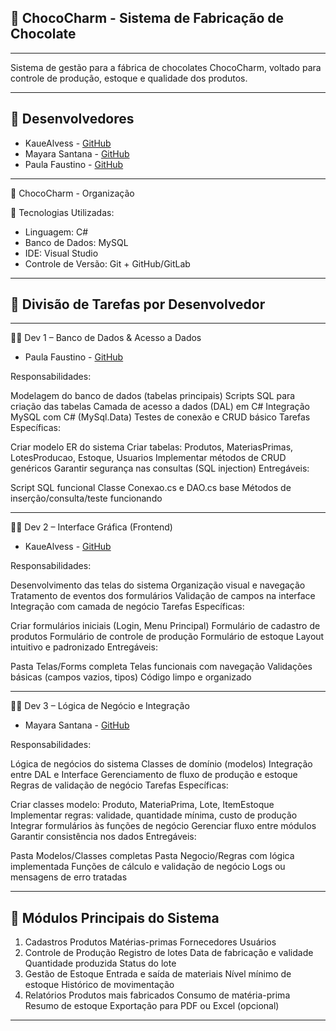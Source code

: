 ## 🍫 ChocoCharm - Sistema de Fabricação de Chocolate
---
Sistema de gestão para a fábrica de chocolates ChocoCharm, voltado para controle de produção, estoque e qualidade dos produtos.

---
## 👥 Desenvolvedores
- KaueAlvess - [GitHub](https://github.com/KaueAlvess )
- Mayara Santana - [GitHub](https://github.com/mayara8666 )
- Paula Faustino - [GitHub](https://github.com/paula-faustino )
  
---
🍫 ChocoCharm - Organização

🔧 Tecnologias Utilizadas:

- Linguagem: C#
- Banco de Dados: MySQL
- IDE: Visual Studio
- Controle de Versão: Git + GitHub/GitLab

---
## 👥 Divisão de Tarefas por Desenvolvedor
---
🧑‍💻 Dev 1 – Banco de Dados & Acesso a Dados
- Paula Faustino - [GitHub](https://github.com/paula-faustino )
  
Responsabilidades:

Modelagem do banco de dados (tabelas principais)
Scripts SQL para criação das tabelas
Camada de acesso a dados (DAL) em C#
Integração MySQL com C# (MySql.Data)
Testes de conexão e CRUD básico
Tarefas Específicas:

Criar modelo ER do sistema
Criar tabelas: Produtos, MateriasPrimas, LotesProducao, Estoque, Usuarios
Implementar métodos de CRUD genéricos
Garantir segurança nas consultas (SQL injection)
Entregáveis:

Script SQL funcional
Classe Conexao.cs e DAO.cs base
Métodos de inserção/consulta/teste funcionando

---
🧑‍💻 Dev 2 – Interface Gráfica (Frontend)

- KaueAlvess - [GitHub](https://github.com/KaueAlvess )

Responsabilidades:

Desenvolvimento das telas do sistema
Organização visual e navegação
Tratamento de eventos dos formulários
Validação de campos na interface
Integração com camada de negócio
Tarefas Específicas:

Criar formulários iniciais (Login, Menu Principal)
Formulário de cadastro de produtos
Formulário de controle de produção
Formulário de estoque
Layout intuitivo e padronizado
Entregáveis:

Pasta Telas/Forms completa
Telas funcionais com navegação
Validações básicas (campos vazios, tipos)
Código limpo e organizado

---
🧑‍💻 Dev 3 – Lógica de Negócio e Integração
- Mayara Santana - [GitHub](https://github.com/mayara8666 )
  
Responsabilidades:

Lógica de negócios do sistema
Classes de domínio (modelos)
Integração entre DAL e Interface
Gerenciamento de fluxo de produção e estoque
Regras de validação de negócio
Tarefas Específicas:

Criar classes modelo: Produto, MateriaPrima, Lote, ItemEstoque
Implementar regras: validade, quantidade mínima, custo de produção
Integrar formulários às funções de negócio
Gerenciar fluxo entre módulos
Garantir consistência nos dados
Entregáveis:

Pasta Modelos/Classes completas
Pasta Negocio/Regras com lógica implementada
Funções de cálculo e validação de negócio
Logs ou mensagens de erro tratadas

---
## 🧱 Módulos Principais do Sistema
1. Cadastros
Produtos
Matérias-primas
Fornecedores
Usuários
2. Controle de Produção
Registro de lotes
Data de fabricação e validade
Quantidade produzida
Status do lote
3. Gestão de Estoque
Entrada e saída de materiais
Nível mínimo de estoque
Histórico de movimentação
4. Relatórios
Produtos mais fabricados
Consumo de matéria-prima
Resumo de estoque
Exportação para PDF ou Excel (opcional)
---
